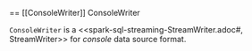 == [[ConsoleWriter]] ConsoleWriter

`ConsoleWriter` is a <<spark-sql-streaming-StreamWriter.adoc#, StreamWriter>> for *console* data source format.
